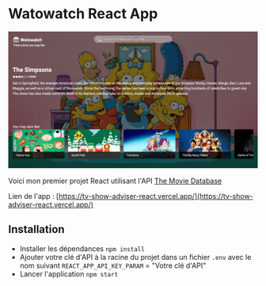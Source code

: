 # Watowatch React App
![Design preview](./src/assets/images/preview_app.png)

Voici mon premier projet React utilisant l'API [The Movie Database](https://developer.themoviedb.org/docs)

Lien de l'app : [https://tv-show-adviser-react.vercel.app/](https://tv-show-adviser-react.vercel.app/)

## Installation

 - Installer les dépendances `npm install`
 - Ajouter votre clé d'API à la racine du projet dans un fichier `.env` avec le nom suivant `REACT_APP_API_KEY_PARAM` = "Votre clé d'API"
 - Lancer l'application `npm start`
